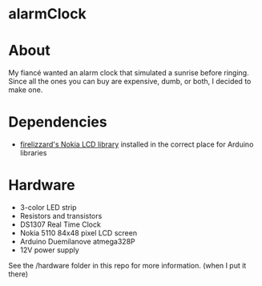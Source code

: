 alarmClock
========
# About
My fiancé wanted an alarm clock that simulated a sunrise before ringing.  Since all the ones you can buy are expensive, dumb, or both, I decided to make one.

# Dependencies
 * [firelizzard's Nokia LCD library](https://github.com/firelizzard18/Arduino-LCD-Screen) installed in the correct place for Arduino libraries

# Hardware
 * 3-color LED strip
 * Resistors and transistors
 * DS1307 Real Time Clock
 * Nokia 5110 84x48 pixel LCD screen
 * Arduino Duemilanove atmega328P
 * 12V power supply
 
See the /hardware folder in this repo for more information. (when I put it there)
